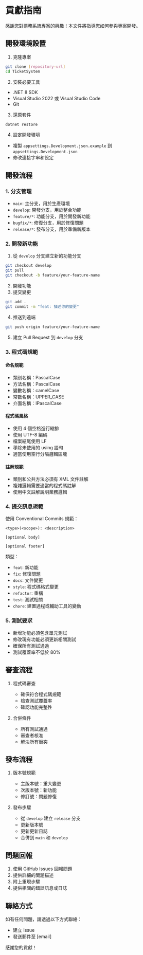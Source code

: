 # 貢獻指南

感謝您對票務系統專案的興趣！本文件將指導您如何參與專案開發。

## 開發環境設置

1. 克隆專案
```bash
git clone [repository-url]
cd TicketSystem
```

2. 安裝必要工具
- .NET 8 SDK
- Visual Studio 2022 或 Visual Studio Code
- Git

3. 還原套件
```bash
dotnet restore
```

4. 設定開發環境
- 複製 `appsettings.Development.json.example` 到 `appsettings.Development.json`
- 修改連接字串和設定

## 開發流程

### 1. 分支管理
- `main`: 主分支，用於生產環境
- `develop`: 開發分支，用於整合功能
- `feature/*`: 功能分支，用於開發新功能
- `bugfix/*`: 修復分支，用於修復問題
- `release/*`: 發布分支，用於準備新版本

### 2. 開發新功能
1. 從 `develop` 分支建立新的功能分支
```bash
git checkout develop
git pull
git checkout -b feature/your-feature-name
```

2. 開發功能
3. 提交變更
```bash
git add .
git commit -m "feat: 描述你的變更"
```

4. 推送到遠端
```bash
git push origin feature/your-feature-name
```

5. 建立 Pull Request 到 `develop` 分支

### 3. 程式碼規範

#### 命名規範
- 類別名稱：PascalCase
- 方法名稱：PascalCase
- 變數名稱：camelCase
- 常數名稱：UPPER_CASE
- 介面名稱：IPascalCase

#### 程式碼風格
- 使用 4 個空格進行縮排
- 使用 UTF-8 編碼
- 檔案結尾使用 LF
- 移除未使用的 using 語句
- 適當使用空行分隔邏輯區塊

#### 註解規範
- 類別和公共方法必須有 XML 文件註解
- 複雜邏輯需要適當的程式碼註解
- 使用中文註解說明業務邏輯

### 4. 提交訊息規範
使用 Conventional Commits 規範：
```
<type>(<scope>): <description>

[optional body]

[optional footer]
```

類型：
- `feat`: 新功能
- `fix`: 修復問題
- `docs`: 文件變更
- `style`: 程式碼格式變更
- `refactor`: 重構
- `test`: 測試相關
- `chore`: 建置過程或輔助工具的變動

### 5. 測試要求
- 新增功能必須包含單元測試
- 修改現有功能必須更新相關測試
- 確保所有測試通過
- 測試覆蓋率不低於 80%

## 審查流程

1. 程式碼審查
   - 確保符合程式碼規範
   - 檢查測試覆蓋率
   - 確認功能完整性

2. 合併條件
   - 所有測試通過
   - 審查者核准
   - 解決所有衝突

## 發布流程

1. 版本號規範
   - 主版本號：重大變更
   - 次版本號：新功能
   - 修訂號：問題修復

2. 發布步驟
   - 從 `develop` 建立 `release` 分支
   - 更新版本號
   - 更新更新日誌
   - 合併到 `main` 和 `develop`

## 問題回報

1. 使用 GitHub Issues 回報問題
2. 提供詳細的問題描述
3. 附上重現步驟
4. 提供相關的錯誤訊息或日誌

## 聯絡方式

如有任何問題，請透過以下方式聯絡：
- 建立 Issue
- 發送郵件至 [email]

感謝您的貢獻！ 